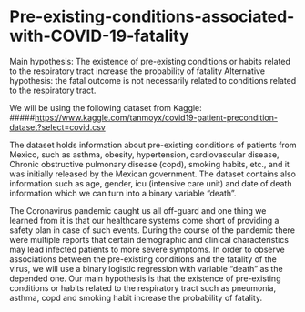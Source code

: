 # Pre-existing-conditions-associated-with-COVID-19-fatality


Main hypothesis: The existence of pre-existing conditions or habits related to the respiratory tract increase the probability of fatality
Alternative hypothesis: the fatal outcome is not necessarily related to conditions related to the respiratory tract.



We will be using the following dataset from Kaggle:
#####https://www.kaggle.com/tanmoyx/covid19-patient-precondition-dataset?select=covid.csv



The dataset holds information about pre-existing conditions of patients from Mexico, such as asthma, obesity, hypertension, cardiovascular disease, Chronic obstructive pulmonary disease (copd), smoking habits, etc., and it was initially released by the Mexican government. The dataset contains also information such as age, gender, icu (intensive care unit) and date of death information which we can turn into a binary variable “death”.


The Coronavirus pandemic caught us all off-guard and one thing we learned from it is that our healthcare systems come short of providing a safety plan in case of such events. During the course of the pandemic there were multiple reports that certain demographic and clinical characteristics may lead infected patients to more severe symptoms.
In order to observe associations between the pre-existing conditions and the fatality of the virus, we will use a binary logistic regression with variable “death” as the depended one.
Our main hypothesis is that the existence of pre-existing conditions or habits related to the respiratory tract such as pneumonia, asthma, copd and smoking habit increase the probability of fatality.

